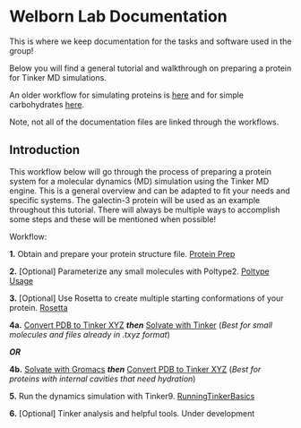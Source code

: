 # Welborn Lab Documentation

This is where we keep documentation for the tasks and software used in the group!


Below you will find a general tutorial and walkthrough on preparing a protein for Tinker MD simulations.

An older workflow for simulating proteins is [here](previous_workflow.md) and for simple carbohydrates [here](REU_Workflow.md).

Note, not all of the documentation files are linked through the workflows.


## Introduction
This workflow below will go through the process of preparing a protein system for a molecular dynamics (MD) simulation using the Tinker MD engine. This is a general overview and can be adapted to fit your needs and specific systems. The galectin-3 protein will be used as an example throughout this tutorial. There will always be multiple ways to accomplish some steps and these will be mentioned when possible! 


Workflow:

**1.** Obtain and prepare your protein structure file. [Protein Prep](./ProteinPrep.md)

**2.** [Optional] Parameterize any small molecules with Poltype2. [Poltype Usage](./Poltype_Usage.md)

**3.** [Optional] Use Rosetta to create multiple starting conformations of your protein. [Rosetta](./Rosetta.md)

**4a.** [Convert PDB to Tinker XYZ](PDBtoTinkerXYZ.md) ***then*** [Solvate with Tinker](./SolvateTinker.md) 
(*Best for small molecules and files already in .txyz format*)



***OR***

**4b.** [Solvate with Gromacs](./SolvateProtein.md) ***then*** [Convert PDB to Tinker XYZ](PDBtoTinkerXYZ.md) 
(*Best for proteins with internal cavities that need hydration*)

 
     
**5.** Run the dynamics simulation with Tinker9. [RunningTinkerBasics](./RunningTinkerBasics.md)

**6.** [Optional] Tinker analysis and helpful tools. Under development




